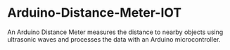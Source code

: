 # Arduino-Distance-Meter-IOT
An Arduino Distance Meter measures the distance to nearby objects using ultrasonic waves and processes the data with an Arduino microcontroller.
